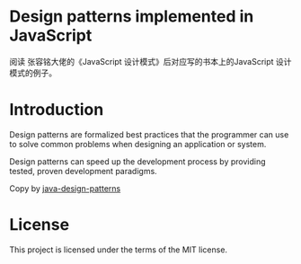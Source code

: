 <!-- I hope that aftet ' done ' this project,I can't found a good jod.-->

# Design patterns implemented in JavaScript
阅读 张容铭大佬的《JavaScript 设计模式》后对应写的书本上的JavaScript 设计模式的例子。

# Introduction

Design patterns are formalized best practices that the programmer can use to
solve common problems when designing an application or system.

Design patterns can speed up the development process by providing tested, proven
development paradigms.

Copy by <a href='https://github.com/iluwatar/java-design-patterns#design-patterns-implemented-in-java'>java-design-patterns</a>

# License

This project is licensed under the terms of the MIT license.
